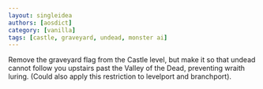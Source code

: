 ```yaml
---
layout: singleidea
authors: [aosdict]
category: [vanilla]
tags: [castle, graveyard, undead, monster ai]
---
```

Remove the graveyard flag from the Castle level, but make it so that undead cannot follow you upstairs past the Valley of the Dead, preventing wraith luring. (Could also apply this restriction to levelport and branchport).
